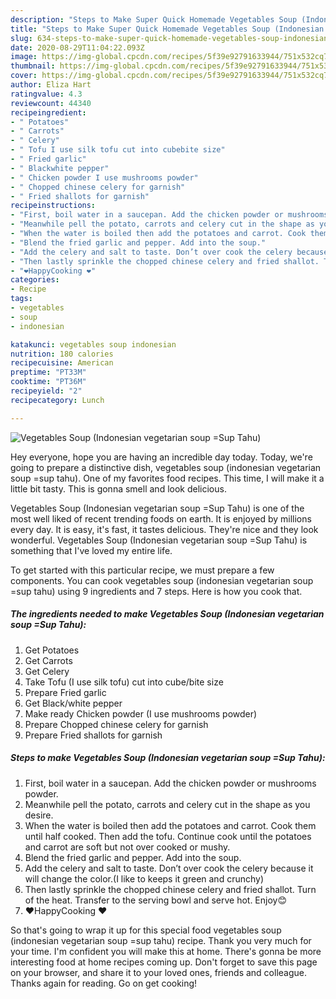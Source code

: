 ```yaml
---
description: "Steps to Make Super Quick Homemade Vegetables Soup (Indonesian vegetarian soup =Sup Tahu)"
title: "Steps to Make Super Quick Homemade Vegetables Soup (Indonesian vegetarian soup =Sup Tahu)"
slug: 634-steps-to-make-super-quick-homemade-vegetables-soup-indonesian-vegetarian-soup-sup-tahu
date: 2020-08-29T11:04:22.093Z
image: https://img-global.cpcdn.com/recipes/5f39e92791633944/751x532cq70/vegetables-soup-indonesian-vegetarian-soup-sup-tahu-recipe-main-photo.jpg
thumbnail: https://img-global.cpcdn.com/recipes/5f39e92791633944/751x532cq70/vegetables-soup-indonesian-vegetarian-soup-sup-tahu-recipe-main-photo.jpg
cover: https://img-global.cpcdn.com/recipes/5f39e92791633944/751x532cq70/vegetables-soup-indonesian-vegetarian-soup-sup-tahu-recipe-main-photo.jpg
author: Eliza Hart
ratingvalue: 4.3
reviewcount: 44340
recipeingredient:
- " Potatoes"
- " Carrots"
- " Celery"
- " Tofu I use silk tofu cut into cubebite size"
- " Fried garlic"
- " Blackwhite pepper"
- " Chicken powder I use mushrooms powder"
- " Chopped chinese celery for garnish"
- " Fried shallots for garnish"
recipeinstructions:
- "First, boil water in a saucepan. Add the chicken powder or mushrooms powder."
- "Meanwhile pell the potato, carrots and celery cut in the shape as you desire."
- "When the water is boiled then add the potatoes and carrot. Cook them until half cooked. Then add the tofu. Continue cook until the potatoes and carrot are soft but not over cooked or mushy."
- "Blend the fried garlic and pepper. Add into the soup."
- "Add the celery and salt to taste. Don’t over cook the celery because it will change the color.(I like to keeps it green and crunchy)"
- "Then lastly sprinkle the chopped chinese celery and fried shallot. Turn of the heat. Transfer to the serving bowl and serve hot. Enjoy😊"
- "❤️HappyCooking ❤️"
categories:
- Recipe
tags:
- vegetables
- soup
- indonesian

katakunci: vegetables soup indonesian 
nutrition: 180 calories
recipecuisine: American
preptime: "PT33M"
cooktime: "PT36M"
recipeyield: "2"
recipecategory: Lunch

---
```



![Vegetables Soup (Indonesian vegetarian soup =Sup Tahu)](https://img-global.cpcdn.com/recipes/5f39e92791633944/751x532cq70/vegetables-soup-indonesian-vegetarian-soup-sup-tahu-recipe-main-photo.jpg)

Hey everyone, hope you are having an incredible day today. Today, we're going to prepare a distinctive dish, vegetables soup (indonesian vegetarian soup =sup tahu). One of my favorites food recipes. This time, I will make it a little bit tasty. This is gonna smell and look delicious.



Vegetables Soup (Indonesian vegetarian soup =Sup Tahu) is one of the most well liked of recent trending foods on earth. It is enjoyed by millions every day. It is easy, it's fast, it tastes delicious. They're nice and they look wonderful. Vegetables Soup (Indonesian vegetarian soup =Sup Tahu) is something that I've loved my entire life.


To get started with this particular recipe, we must prepare a few components. You can cook vegetables soup (indonesian vegetarian soup =sup tahu) using 9 ingredients and 7 steps. Here is how you cook that.

<!--inarticleads1-->

##### The ingredients needed to make Vegetables Soup (Indonesian vegetarian soup =Sup Tahu):

1. Get  Potatoes
1. Get  Carrots
1. Get  Celery
1. Take  Tofu (I use silk tofu) cut into cube/bite size
1. Prepare  Fried garlic
1. Get  Black/white pepper
1. Make ready  Chicken powder (I use mushrooms powder)
1. Prepare  Chopped chinese celery for garnish
1. Prepare  Fried shallots for garnish




<!--inarticleads2-->

##### Steps to make Vegetables Soup (Indonesian vegetarian soup =Sup Tahu):

1. First, boil water in a saucepan. Add the chicken powder or mushrooms powder.
1. Meanwhile pell the potato, carrots and celery cut in the shape as you desire.
1. When the water is boiled then add the potatoes and carrot. Cook them until half cooked. Then add the tofu. Continue cook until the potatoes and carrot are soft but not over cooked or mushy.
1. Blend the fried garlic and pepper. Add into the soup.
1. Add the celery and salt to taste. Don’t over cook the celery because it will change the color.(I like to keeps it green and crunchy)
1. Then lastly sprinkle the chopped chinese celery and fried shallot. Turn of the heat. Transfer to the serving bowl and serve hot. Enjoy😊
1. ❤️HappyCooking ❤️




So that's going to wrap it up for this special food vegetables soup (indonesian vegetarian soup =sup tahu) recipe. Thank you very much for your time. I'm confident you will make this at home. There's gonna be more interesting food at home recipes coming up. Don't forget to save this page on your browser, and share it to your loved ones, friends and colleague. Thanks again for reading. Go on get cooking!
